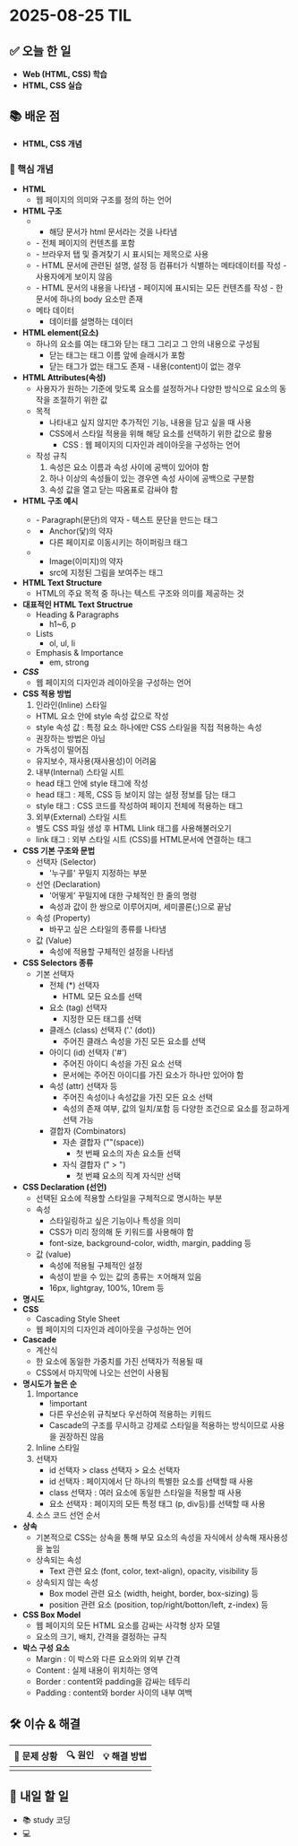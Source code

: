 ﻿# 2025-08-25 TIL

## ✅ 오늘 한 일
- **Web (HTML, CSS) 학습**
- **HTML, CSS 실습**

## 📚 배운 점
- **HTML, CSS 개념**

### 📌 핵심 개념
- **HTML**
   - 웹 페이지의 의미와 구조를 정의 하는 언어 
- **HTML 구조**
   - <!DOCTYPE html>
     - 해당 문서가 html 문서라는 것을 나타냄
   - <html></html>
     - 전체 페이지의 컨텐츠를 포함
   - <title></title>
     - 브라우저 탭 및 즐겨찾기 시 표시되는 제목으로 사용
   - <head></head>
     - HTML 문서에 관련된 설명, 설정 등 컴퓨터가 식별하는 메타데이터를 작성
     - 사용자에게 보이지 않음
   - <body></body>
     - HTML 문서의 내용을 나타냄
     - 페이지에 표시되는 모든 컨텐츠를 작성
     - 한 문서에 하나의 body 요소만 존재
   - 메타 데이터
     - 데이터를 설명하는 데이터
- **HTML element(요소)**
   - 하나의 요소를 여는 태그와 닫는 태그 그리고 그 안의 내용으로 구성됨
     - 닫는 태그는 태그 이름 앞에 슬래시가 포함 
     - 닫는 태그가 없는 태그도 존재 - 내용(content)이 없는 경우
- **HTML Attributes(속성)**
   - 사용자가 원하는 기준에 맞도록 요소를 설정하거나 다양한 방식으로 요소의 동작을 조절하기 위한 값
   - 목적
     - 나타내고 싶지 않지만 추가적인 기능, 내용을 담고 싶을 때 사용
     - CSS에서 스타일 적용을 위해 해당 요소를 선택하기 위한 값으로 활용
       - CSS : 웹 페이지의 디자인과 레이아웃을 구성하는 언어
   - 작성 규칙
     1. 속성은 요소 이름과 속성 사이에 공백이 있어야 함
     2. 하나 이상의 속성들이 있는 경우엔 속성 사이에 공백으로 구분함
     3. 속성 값을 열고 닫는 따옴표로 감싸야 함
- **HTML 구조 예시**
   - <p></p>
     - Paragraph(문단)의 약자
     - 텍스트 문단을 만드는 태그
   - <a></a>
     - Anchor(닻)의 약자
     - 다른 페이지로 이동시키는 하이퍼링크 태그
   - <img></img>
     - Image(이미지)의 약자
     - src에 지정된 그림을 보여주는 태그
- **HTML Text Structure**
   - HTML의 주요 목적 중 하나는 텍스트 구조와 의미를 제공하는 것
- **대표적인 HTML Text Structrue**
   - Heading & Paragraphs
     - h1~6, p
   - Lists
     - ol, ul, li
   - Emphasis & Importance
     - em, strong
- ***CSS***
   - 웹 페이지의 디자인과 레이아웃을 구성하는 언어
- **CSS 적용 방법**
   1. 인라인(Inline) 스타일
     - HTML 요소 안에 style 속성 값으로 작성
     - style 속성 값 : 특정 요소 하나에만 CSS 스타일을 직접 적용하는 속성
     - 권장하는 방법은 아님
     - 가독성이 떨어짐
     - 유지보수, 재사용(재사용성)이 어려움
   2. 내부(Internal) 스타일 시트
     - head 태그 안에 style 태그에 작성
     - head 태그 : 제목, CSS 등 보이지 않는 설정 정보를 담는 태그
     - style 태그 : CSS 코드를 작성하여 페이지 전체에 적용하는 태그
   3. 외부(External) 스타일 시트
     - 별도 CSS 파일 생성 후 HTML Llink 태그를 사용해불러오기
     - link 태그 : 외부 스타일 시트 (CSS)를 HTML문서에 연결하는 태그
- **CSS 기본 구조와 문법**
   - 선택자 (Selector)
     - '누구를' 꾸밀지 지정하는 부분
   - 선언 (Declaration)
     - '어떻게' 꾸밀지에 대한 구체적인 한 줄의 명령
     - 속성과 값이 한 쌍으로 이루어지며, 세미콜론(;)으로 끝남
   - 속성 (Property)
     - 바꾸고 싶은 스타일의 종류를 나타냄
   - 값 (Value)
     - 속성에 적용할 구체적인 설정을 나타냄
- **CSS Selectors 종류**
   - 기본 선택자
     - 전체 (*) 선택자
       - HTML 모든 요소를 선택
     - 요소 (tag) 선택자
       - 지정한 모든 태그를 선택
     - 클래스 (class) 선택자 ('.' (dot))
       - 주어진 클래스 속성을 가진 모든 요소를 선택
     - 아이디 (id) 선택자 ('#')
       - 주어진 아이디 속성을 가진 요소 선택
       - 문서에는 주어진 아이디를 가진 요소가 하나만 있어야 함
     - 속성 (attr) 선택자 등
       - 주어진 속성이나 속성값을 가진 모든 요소 선택
       - 속성의 존재 여부, 값의 일치/포함 등 다양한 조건으로 요소를 정교하게 선택 가능
     - 결합자 (Combinators)
       - 자손 결합자 (""(space))
         - 첫 번째 요소의 자손 요소들 선택
       - 자식 결합자 (" > ")
         - 첫 번쨰 요소의 직계 자식만 선택
- **CSS Declaration (선언)**
   - 선택된 요소에 적용할 스타일을 구체적으로 명시하는 부분
   - 속성
     - 스타일링하고 싶은 기능이나 특성을 의미
     - CSS가 미리 정의해 둔 키워드를 사용해야 함
     - font-size, background-color, width, margin, padding 등
   - 값 (value)
     - 속성에 적용될 구체적인 설정
     - 속성이 받을 수 있는 값의 종류는 ㅈ어해져 있음
     - 16px, lightgray, 100%, 10rem 등
- **명시도**
- **CSS**
   - Cascading Style Sheet
   - 웹 페이지의 디자인과 레이아웃을 구성하는 언어
- **Cascade**
   - 계산식
   - 한 요소에 동일한 가중치를 가진 선택자가 적용될 때
   - CSS에서 마지막에 나오는 선언이 사용됨
- **명시도가 높은 순**
   1. Importance
      - !important
      - 다른 우선순위 규칙보다 우선하여 적용하는 키워드
      - Cascade의 구조를 무시하고 강제로 스타일을 적용하는 방식이므로 사용을 권장하진 않음
   2. Inline 스타일
   3. 선택자
      - id 선택자 > class 선택자 > 요소 선택자
      - id 선택자 : 페이지에서 단 하나의 특별한 요소를 선택할 때 사용
      - class 선택자 : 여러 요소에 동일한 스타일을 적용할 때 사용
      - 요소 선택자 : 페이지의 모든 특정 태그 (p, div등)를 선택할 때 사용
   4. 소스 코드 선언 순서
- **상속**
   - 기본적으로 CSS는 상속을 통해 부모 요소의 속성을 자식에서 상속해 재사용성을 높임
   - 상속되는 속성
     - Text 관련 요소 (font, color, text-align), opacity, visibility 등
   - 상속되지 않는 속성
     - Box model 관련 요소 (width, height, border, box-sizing) 등
     - position 관련 요소 (position, top/right/botton/left, z-index) 등
- **CSS Box Model**
   - 웹 페이지의 모든 HTML 요소를 감싸는 사각형 상자 모델
   - 요소의 크기, 배치, 간격을 결정하는 규칙
- **박스 구성 요소**
   - Margin : 이 박스와 다른 요소와의 외부 간격
   - Content : 실제 내용이 위치하는 영역
   - Border : content와 padding을 감싸는 테두리
   - Padding : content와 border 사이의 내부 여백
## 🛠️ 이슈 & 해결
| 🐞 문제 상황 | 🔍 원인 | 💡 해결 방법 |
|--------------|--------|--------------|
|  |  |  |

## 🎯 내일 할 일
- 📚 study 코딩
- 💻 
